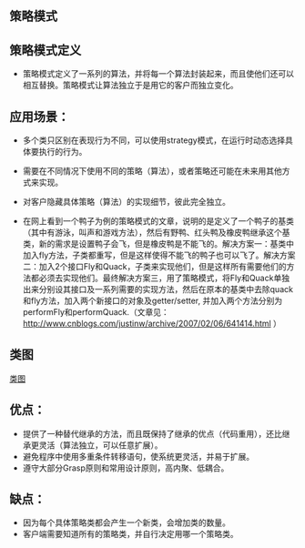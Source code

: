 ## 策略模式
## 策略模式定义
* 策略模式定义了一系列的算法，并将每一个算法封装起来，而且使他们还可以相互替换。策略模式让算法独立于是用它的客户而独立变化。

## 应用场景：
* 多个类只区别在表现行为不同，可以使用strategy模式，在运行时动态选择具体要执行的行为。
* 需要在不同情况下使用不同的策略（算法），或者策略还可能在未来用其他方式来实现。
* 对客户隐藏具体策略（算法）的实现细节，彼此完全独立。

* 在网上看到一个鸭子为例的策略模式的文章，说明的是定义了一个鸭子的基类（其中有游泳，叫声和游戏方法），然后有野鸭、红头鸭及橡皮鸭继承这个基类，新的需求是设置鸭子会飞，但是橡皮鸭是不能飞的。解决方案一：基类中加入fly方法，子类都重写，但是这样使得不能飞的鸭子也可以飞了。解决方案二：加入2个接口Fly和Quack，子类来实现他们，但是这样所有需要他们的方法都必须去实现他们。最终解决方案三，用了策略模式，将Fly和Quack单独出来分别设其接口及一系列需要的实现方法，然后在原本的基类中去除quack和fly方法，加入两个新接口的对象及getter/setter, 并加入两个方法分别为performFly和performQuack.（文章见：http://www.cnblogs.com/justinw/archive/2007/02/06/641414.html ）

## 类图
[类图]:.strategy.jpg
[类图]

## 优点：
* 提供了一种替代继承的方法，而且既保持了继承的优点（代码重用），还比继承更灵活（算法独立，可以任意扩展）。
* 避免程序中使用多重条件转移语句，使系统更灵活，并易于扩展。
* 遵守大部分Grasp原则和常用设计原则，高内聚、低耦合。

## 缺点：
* 因为每个具体策略类都会产生一个新类，会增加类的数量。
* 客户端需要知道所有的策略类，并自行决定用哪一个策略类。